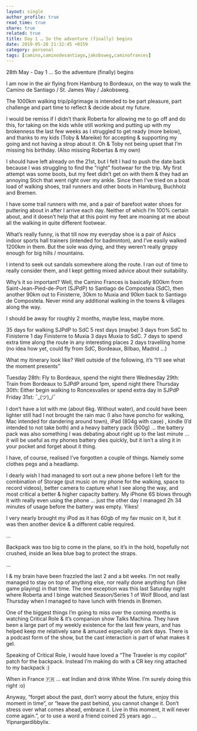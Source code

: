 ```yaml
---
layout: single
author_profile: true
read_time: true
share: true
related: true
title: Day 1 … So the adventure (finally) begins
date: 2019-05-28 21:32:45 +0159
category: personal
tags: [camino,caminodesantiago,jakobsweg,caminofrances]
---
```


28th May - Day 1 … So the adventure (finally) begins

I am now in the air flying from Hamburg to Bordeaux, on the way to walk the Camino de Santiago / St. James Way / Jakobsweg. 

The 1000km walking trip/pilgrimage is intended to be part pleasure, part challenge and part time to reflect & decide about my future.

I would be remiss if I didn’t thank Roberta for allowing me to go off and do this, for taking on the kids while still working and putting up with my brokenness the last few weeks as I struggled to get ready (more below), and thanks to my kids (Toby & Mareike) for accepting & supporting my going and not having a strop about it. Oh & Toby not being upset that I’m missing his birthday. (Also missing Robertas & my own)

I should have left already on the 21st, but I felt I had to push the date back because I was struggling to find the “right” footwear for the trip. My first attempt was some boots, but my feet didn’t get on with them & they had an annoying Stich that went right over my ankle. Since then I’ve tried on a boat load of walking shoes, trail runners and other boots in Hamburg, Buchholz and Bremen.

I have some trail runners with me, and a pair of barefoot water shoes for puttering about in after I arrive each day. Neither of which I’m 100% certain about, and it doesn’t help that at this point my feet are moaning at me about all the walking in quite different footwear. 

What’s really funny, is that till now my everyday shoe is a pair of Asics indoor sports hall trainers (intended for badminton), and I’ve easily walked 1200km in them. But the sole was dying, and they weren’t really grippy enough for big hills / mountains.

I intend to seek out sandals somewhere along the route. I ran out of time to really consider them, and I kept getting mixed advice about their suitability.

Why’s it so important? Well, the Camino Frances is basically 800km from Saint-Jean-Pied-de-Port (SJPdP) to Santiago de Compostela (SdC), then another 90km out to Finisterre, 30km to Muxia and 90km back to Santiago de Compostela. Never mind any additional walking in the towns & villages along the way.

I should be away for roughly 2 months, maybe less, maybe more.

35 days for walking SJPdP to SdC
5 rest days (maybe)
3 days from SdC to Finisterre 
1 day Finisterre to Muxia 
3 days Muxia to SdC.
7 days to spend extra time along the route in any interesting places
2 days travelling home (no idea how yet, could fly from SdC, Bordeaux, Bilbao, Madrid …)

What my itinerary look like? Well outside of the following, it’s “I’ll see what the moment presents”

Tuesday 28th: Fly to Bordeaux, spend the night there
Wednesday 29th: Train from Bordeaux to SJPdP around 1pm, spend night there
Thursday 30th: Either begin walking to Roncesvalles or spend extra day in SJPdP
Friday 31st: ‪¯\_(ツ)_/¯‬ 

I don’t have a lot with me (about 6kg. Without water), and could have been lighter still had I not brought the rain mac (I also have poncho for walking, Mac intended for dandering around town), iPad (804g with case) , kindle (I’d intended to not take both) and a heavy battery pack (500g) … the battery pack was also something I was debating about right up to the last minute … it will be useful as my phones battery dies quickly, but it isn’t a sling it in your pocket and forget about it thing.

I have, of course, realised I’ve forgotten a couple of things. Namely some clothes pegs and a headlamp.

I dearly wish I had managed to sort out a new phone before I left for the combination of Storage (put music on my phone for the walking, space to record videos), better camera to capture what I see along the way, and most critical a better & higher capacity battery. My iPhone 6S blows through it with really even using the phone … just the other day I managed 2h 34 minutes of usage before the battery was empty. Yikes!

I very nearly brought my iPod as it has 60gb of my fav music on it, but it was then another device & a different cable required.

…

Backpack was too big to come in the plane, so it’s in the hold, hopefully not crushed, inside an Ikea blue bag to protect the straps.

…

I & my brain have been frazzled the last 2 and a bit weeks. I’m not really managed to stay on top of anything else, nor really done anything fun (like game playing) in that time. The one exception was this last Saturday night where Roberta and I binge watched Season/Series 1 of Wolf Blood, and last Thursday when I managed to have lunch with friends in Bremen.

One of the biggest things I’m going to miss over the coming months is watching Critical Role & it’s companion show Talks Machina. They have been a large part of my weekly existence for the last few years, and has helped keep me relatively sane & amused especially on dark days. There is a podcast form of the show, but the cast interaction is part of what makes it gel.

Speaking of Critical Role, I would have loved a “The Traveler is my copilot” patch for the backpack. Instead I’m making do with a CR key ring attached to my backpack :)

When in France 🇫🇷 … eat Indian and drink White Wine. I’m surely doing this right :o)

Anyway, “forget about the past, don’t worry about the future, enjoy this moment in time”, or “leave the past behind, you cannot change it. Don’t stress over what comes ahead, embrace it. Live in this moment, it will never come again.”, or to use a word a friend coined 25 years ago … Yipnargardibbylix.



